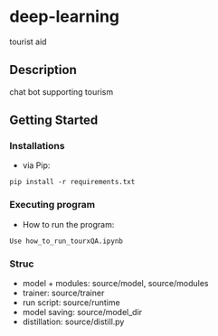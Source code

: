 # deep-learning
tourist aid
## Description

chat bot supporting tourism

## Getting Started


### Installations

* via Pip: 
```
pip install -r requirements.txt
```

### Executing program

* How to run the program:
```
Use how_to_run_tourxQA.ipynb
```
### Struc 
* model + modules: source/model, source/modules
* trainer: source/trainer
* run script: source/runtime
* model saving: source/model_dir
* distillation: source/distill.py



